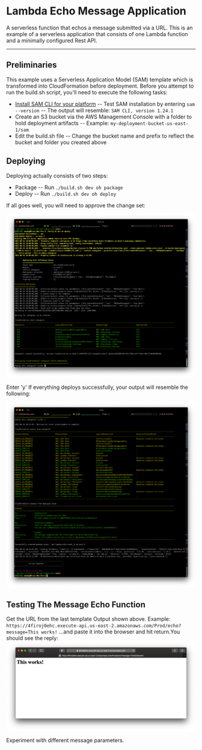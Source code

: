 # Lambda Echo Message Application

A serverless function that echos a message submitted via a URL. This is an example of a serverless application that consists of one Lambda function and a minimally configured Rest API.

---



## Preliminaries

This example uses a Serverless Application Model (SAM) template which is transformed into CloudFormation before deployment. Before you attempt to run the build.sh script, you'll need to execute the following tasks:

- <a href="https://docs.aws.amazon.com/serverless-application-model/latest/developerguide/serverless-sam-cli-install.html">Install SAM CLI for your platform</a>
-- Test SAM installation by entering `sam --version`
-- The output will resemble: `SAM CLI, version 1.24.1`
- Create an S3 bucket via the AWS Management Console with a folder to hold deployment artifacts
-- Example: `my-deployment-bucket-us-east-1/sam`
- Edit the build.sh file
-- Change the bucket name and prefix to reflect the bucket and folder you created above

## Deploying

Deploying actually consists of two steps:
- Package
-- Run `./build.sh dev oh package`
- Deploy
-- Run `./build.sh dev oh deploy`

If all goes well, you will need to approve the change set:

<img src="diagrams/Deploying.png"></img>

Enter 'y'
If everything deploys successfully, your output will resemble the following:

<img src="diagrams/Success.png"></img>

## Testing The Message Echo Function
Get the URL from the last template Output shown above.
Example:
`https://4firoj0ehc.execute-api.us-east-2.amazonaws.com/Prod/echo?message=This works!`
...and paste it into the browser and hit return.You should see the reply:
<img src="diagrams/ThisWorks.png"></img>

Experiment with different message parameters.
